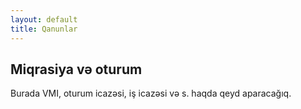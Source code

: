 ```yaml
---
layout: default
title: Qanunlar
---
```


## Miqrasiya və oturum
Burada VMI, oturum icazəsi, iş icazəsi və s. haqda qeyd aparacağıq.

